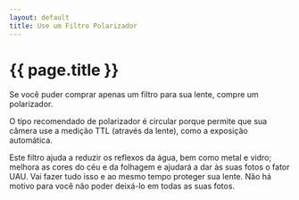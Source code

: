 ```yaml
---
layout: default
title: Use um Filtro Polarizador
---
```


# {{ page.title }}

Se você puder comprar apenas um filtro para sua lente, compre um polarizador.

O tipo recomendado de polarizador é circular porque permite que sua câmera use a medição TTL (através da lente), como a exposição automática.

Este filtro ajuda a reduzir os reflexos da água, bem como metal e vidro; melhora as cores do céu e da folhagem e ajudará a dar às suas fotos o fator UAU. Vai fazer tudo isso e ao mesmo tempo proteger sua lente. Não há motivo para você não poder deixá-lo em todas as suas fotos.
